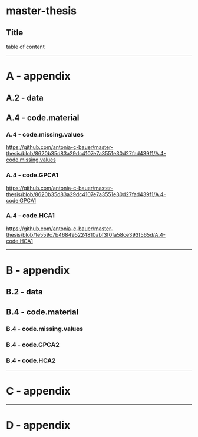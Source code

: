 # master-thesis

## Title

table of content

---

# A - appendix

## A.2 - data

## A.4 - code.material

### A.4 - code.missing.values
https://github.com/antonia-c-bauer/master-thesis/blob/8620b35d83a29dc4107e7a3551e30d27fad439f1/A.4-code.missing.values

### A.4 - code.GPCA1
https://github.com/antonia-c-bauer/master-thesis/blob/8620b35d83a29dc4107e7a3551e30d27fad439f1/A.4-code.GPCA1

### A.4 - code.HCA1
https://github.com/antonia-c-bauer/master-thesis/blob/1e559c7b468495224810abf3f0fa58ce393f565d/A.4-code.HCA1

---

# B - appendix

## B.2 - data

## B.4 - code.material

### B.4 - code.missing.values


### B.4 - code.GPCA2


### B.4 - code.HCA2


---

# C - appendix

---

# D - appendix
